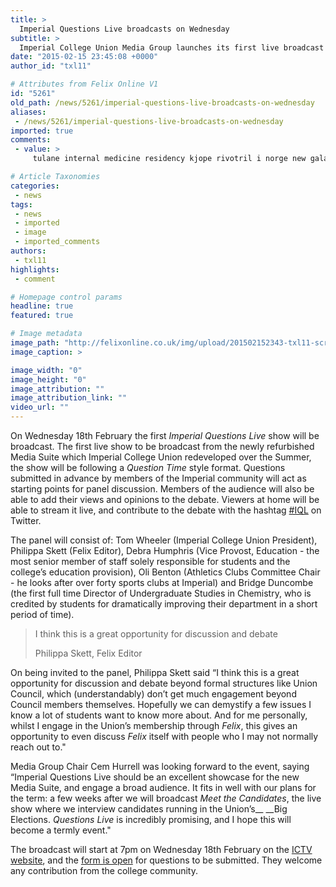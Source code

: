 ```yaml
---
title: >
  Imperial Questions Live broadcasts on Wednesday
subtitle: >
  Imperial College Union Media Group launches its first live broadcast of the year with a bang (well, a live audience and five panellists).
date: "2015-02-15 23:45:08 +0000"
author_id: "txl11"

# Attributes from Felix Online V1
id: "5261"
old_path: /news/5261/imperial-questions-live-broadcasts-on-wednesday
aliases:
 - /news/5261/imperial-questions-live-broadcasts-on-wednesday
imported: true
comments:
 - value: >
     tulane internal medicine residency kjope rivotril i norge new galaxy tablet 2013 ,drugs used for anxiety hvor kjope rivotril calculation of drug dosages

# Article Taxonomies
categories:
 - news
tags:
 - news
 - imported
 - image
 - imported_comments
authors:
 - txl11
highlights:
 - comment

# Homepage control params
headline: true
featured: true

# Image metadata
image_path: "http://felixonline.co.uk/img/upload/201502152343-txl11-screen-shot-2015-02-15-at-23.34.20.png"
image_caption: >

image_width: "0"
image_height: "0"
image_attribution: ""
image_attribution_link: ""
video_url: ""
---
```


On Wednesday 18th February the first _Imperial Questions Live_ show will be broadcast. The first live show to be broadcast from the newly refurbished Media Suite which Imperial College Union redeveloped over the Summer, the show will be following a _Question Time_ style format. Questions submitted in advance by members of the Imperial community will act as starting points for panel discussion. Members of the audience will also be able to add their views and opinions to the debate. Viewers at home will be able to stream it live, and contribute to the debate with the hashtag [#IQL](https://twitter.com/hashtag/iql) on Twitter.

The panel will consist of: Tom Wheeler (Imperial College Union President), Philippa Skett (Felix Editor), Debra Humphris (Vice Provost, Education - the most senior member of staff solely responsible for students and the college’s education provision), Oli Benton (Athletics Clubs Committee Chair - he looks after over forty sports clubs at Imperial) and Bridge Duncombe (the first full time Director of Undergraduate Studies in Chemistry, who is credited by students for dramatically improving their department in a short period of time).

> I think this is a great opportunity for discussion and debate
>
> Philippa Skett, Felix Editor

On being invited to the panel, Philippa Skett said “I think this is a great opportunity for discussion and debate beyond formal structures like Union Council, which (understandably) don’t get much engagement beyond Council members themselves. Hopefully we can demystify a few issues I know a lot of students want to know more about. And for me personally, whilst I engage in the Union’s membership through _Felix_, this gives an opportunity to even discuss _Felix_ itself with people who I may not normally reach out to."

Media Group Chair Cem Hurrell was looking forward to the event, saying “Imperial Questions Live should be an excellent showcase for the new Media Suite, and engage a broad audience. It fits in well with our plans for the term: a few weeks after we will broadcast _Meet the Candidates_, the live show where we interview candidates running in the Union’s__ __Big Elections. _Questions Live_ is incredibly promising, and I hope this will become a termly event."

The broadcast will start at 7pm on Wednesday 18th February on the [ICTV website](http://imperialcollege.tv/), and the [form is open](http://imperialcollege.tv/questions-live/) for questions to be submitted. They welcome any contribution from the college community.
